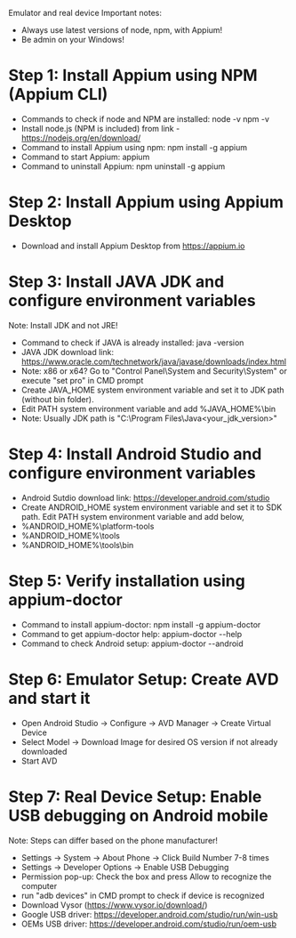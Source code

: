 Emulator and real device
Important notes: 
- Always use latest versions of node, npm, with Appium!
- Be admin on your Windows!


Step 1: Install Appium using NPM (Appium CLI)
============================================
- Commands to check if node and NPM are installed:
node -v
npm -v
- Install node.js (NPM is included) from link - https://nodejs.org/en/download/
- Command to install Appium using npm: npm install -g appium
- Command to start Appium: appium
- Command to uninstall Appium: npm uninstall -g appium


Step 2: Install Appium using Appium Desktop
===========================================
- Download and install Appium Desktop from https://appium.io


Step 3: Install JAVA JDK and configure environment variables
===========================================================
Note: Install JDK and not JRE!
- Command to check if JAVA is already installed: java -version
- JAVA JDK download link: https://www.oracle.com/technetwork/java/javase/downloads/index.html
- Note: x86 or x64? Go to "Control Panel\System and Security\System" or execute "set pro" in CMD prompt
- Create JAVA_HOME system environment variable and set it to JDK path (without bin folder). 
- Edit PATH system environment variable and add %JAVA_HOME%\bin
- Note: Usually JDK path is "C:\Program Files\Java\<your_jdk_version>"


Step 4: Install Android Studio and configure environment variables
=================================================================
- Android Sutdio download link: https://developer.android.com/studio
- Create ANDROID_HOME system environment variable and set it to SDK path. 
Edit PATH system environment variable and add below,
- %ANDROID_HOME%\platform-tools
- %ANDROID_HOME%\tools
- %ANDROID_HOME%\tools\bin


Step 5: Verify installation using appium-doctor
===============================================
- Command to install appium-doctor: npm install -g appium-doctor
- Command to get appium-doctor help: appium-doctor --help
- Command to check Android setup: appium-doctor --android 


Step 6: Emulator Setup: Create AVD and start it 
================================================
- Open Android Studio -> Configure -> AVD Manager -> Create Virtual Device 
- Select Model -> Download Image for desired OS version if not already downloaded 
- Start AVD

Step 7: Real Device Setup: Enable USB debugging on Android mobile
==================================================================
Note: Steps can differ based on the phone manufacturer!
- Settings -> System -> About Phone -> Click Build Number 7-8 times
- Settings -> Developer Options -> Enable USB Debugging
- Permission pop-up: Check the box and press Allow to recognize the computer
- run "adb devices" in CMD prompt to check if device is recognized
- Download Vysor (https://www.vysor.io/download/)
- Google USB driver: https://developer.android.com/studio/run/win-usb
- OEMs USB driver: https://developer.android.com/studio/run/oem-usb



